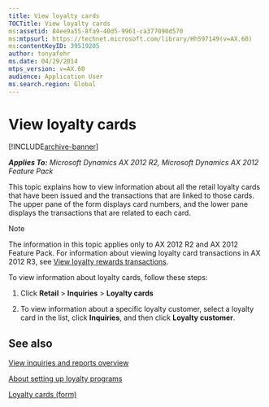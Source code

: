 ```yaml
---
title: View loyalty cards
TOCTitle: View loyalty cards
ms:assetid: 84ee9a55-8fa9-40d5-9961-ca377090d570
ms:mtpsurl: https://technet.microsoft.com/library/Hh597149(v=AX.60)
ms:contentKeyID: 39519205
author: tonyafehr
ms.date: 04/29/2014
mtps_version: v=AX.60
audience: Application User
ms.search.region: Global
---
```


# View loyalty cards 


[!INCLUDE[archive-banner](includes/archive-banner.md)]


_**Applies To:** Microsoft Dynamics AX 2012 R2, Microsoft Dynamics AX 2012 Feature Pack_

This topic explains how to view information about all the retail loyalty cards that have been issued and the transactions that are linked to those cards. The upper pane of the form displays card numbers, and the lower pane displays the transactions that are related to each card.


> [!NOTE]
> <P>The information in this topic applies only to AX 2012 R2 and AX 2012 Feature Pack. For information about viewing loyalty card transactions in AX 2012 R3, see <A href="view-loyalty-rewards-transactions.md">View loyalty rewards transactions</A>.</P>



To view information about loyalty cards, follow these steps:

1.  Click **Retail** \> **Inquiries** \> **Loyalty cards**

2.  To view information about a specific loyalty customer, select a loyalty card in the list, click **Inquiries**, and then click **Loyalty customer**.

## See also

[View inquiries and reports overview](view-inquiries-and-reports-overview.md)

[About setting up loyalty programs](about-setting-up-loyalty-programs.md)

[Loyalty cards (form)](https://technet.microsoft.com/library/hh597314\(v=ax.60\))

  


